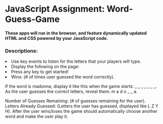 <h1>JavaScript Assignment: Word-Guess-Game</h1>
<h4>These apps will run in the browser, and feature dynamically updated HTML and CSS powered by your JavaScript code.</h4>

<h3>Descriptions:</h3>
<li>Use key events to listen for the letters that your players will type.
<li>Display the following on the page:
<li>Press any key to get started!
<li>Wins: (# of times user guessed the word correctly).


If the word is madonna, display it like this when the game starts: _ _ _ _ _ _ _.
As the user guesses the correct letters, reveal them: m a d o _  _ a.



Number of Guesses Remaining: (# of guesses remaining for the user).
Letters Already Guessed: (Letters the user has guessed, displayed like L Z Y H).
After the user wins/loses the game should automatically choose another word and make the user play it.

